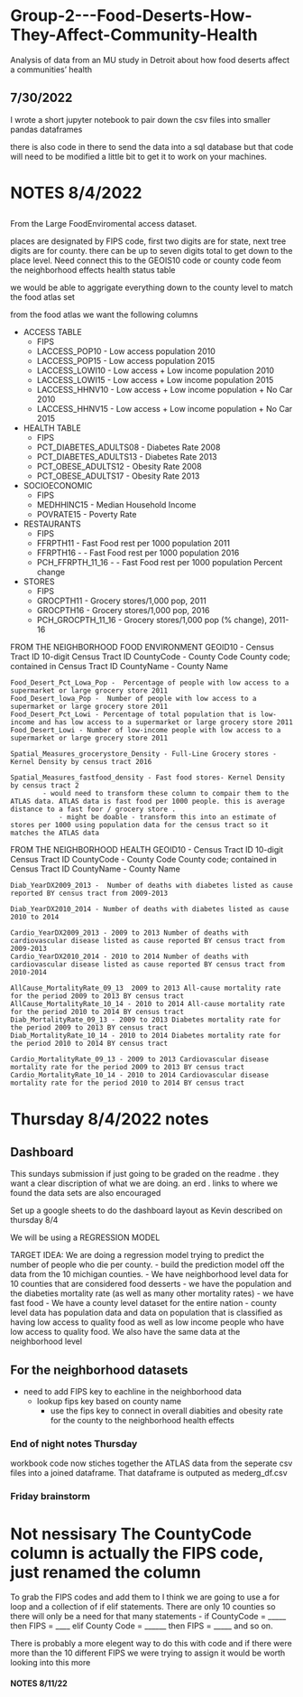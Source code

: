 # Group-2---Food-Deserts-How-They-Affect-Community-Health
Analysis of data from an MU study in Detroit about how food deserts affect a communities’ health

## 7/30/2022

I wrote a short jupyter notebook to pair down the csv files into smaller pandas dataframes

there is also code in there to send the data into a sql database but that code will need to be modified a little bit to get it to work on your machines.


# NOTES 8/4/2022
##

From the Large FoodEnviromental access dataset. 

places are designated by FIPS code, first two digits are for state, next tree digits are for county. there can be up to seven digits total to get down to the place level. Need connect this to the GEOIS10 code or county code feom the neighborhood effects health status table

we would be able to aggrigate everything down to the county level to match the food atlas set



from the food atlas we want the following columns
- ACCESS TABLE
    - FIPS
    - LACCESS_POP10 - Low access population 2010
    - LACCESS_POP15 - Low access population 2015
    - LACCESS_LOWI10 - Low access + Low income population 2010
    - LACCESS_LOWI15 - Low access + Low income population 2015
    - LACCESS_HHNV10 - Low access + Low income population + No Car 2010
    - LACCESS_HHNV15 - Low access + Low income population + No Car 2015
- HEALTH TABLE
    - FIPS
    - PCT_DIABETES_ADULTS08 - Diabetes Rate 2008
    - PCT_DIABETES_ADULTS13 - Diabetes Rate 2013
    - PCT_OBESE_ADULTS12 - Obesity Rate 2008
    - PCT_OBESE_ADULTS17 - Obesity Rate 2013
- SOCIOECONOMIC
    - FIPS
    - MEDHHINC15 - Median Household Income
    - POVRATE15 - Poverty Rate
- RESTAURANTS
    - FIPS
    - FFRPTH11 - Fast Food rest per 1000 population 2011
    - FFRPTH16 - - Fast Food rest per 1000 population 2016
    - PCH_FFRPTH_11_16 - - Fast Food rest per 1000 population Percent change
- STORES
    - FIPS
    - GROCPTH11 - Grocery stores/1,000 pop, 2011	
    - GROCPTH16 - Grocery stores/1,000 pop, 2016	
    - PCH_GROCPTH_11_16 - Grocery stores/1,000 pop (% change), 2011-16	





FROM THE NEIGHBORHOOD FOOD ENVIRONMENT
    GEOID10 - Census Tract ID 10-digit Census Tract ID
    CountyCode - County Code County code; contained in Census Tract ID
    CountyName - County Name

    Food_Desert_Pct_Lowa_Pop -  Percentage of people with low access to a supermarket or large grocery store 2011
    Food_Desert_lowa_Pop -  Number of people with low access to a supermarket or large grocery store 2011
    Food_Desert_Pct_Lowi - Percentage of total population that is low-income and has low access to a supermarket or large grocery store 2011
    Food_Desert_Lowi - Number of low-income people with low access to a supermarket or large grocery store 2011

    Spatial_Measures_grocerystore_Density - Full-Line Grocery stores - Kernel Density by census tract 2016 
        
    Spatial_Measures_fastfood_density - Fast food stores- Kernel Density by census tract 2
            - would need to transform these column to compair them to the ATLAS data. ATLAS data is fast food per 1000 people. this is average distance to a fast foor / grocery store . 
                - might be doable - transform this into an estimate of stores per 1000 using population data for the census tract so it matches the ATLAS data



FROM THE NEIGHBORHOOD HEALTH
    GEOID10 - Census Tract ID 10-digit Census Tract ID
    CountyCode - County Code County code; contained in Census Tract ID
    CountyName - County Name

    Diab_YearDX2009_2013 -  Number of deaths with diabetes listed as cause reported BY census tract from 2009-2013

    Diab_YearDX2010_2014 - Number of deaths with diabetes listed as cause 2010 to 2014

    Cardio_YearDX2009_2013 - 2009 to 2013 Number of deaths with cardiovascular disease listed as cause reported BY census tract from 2009-2013
    Cardio_YearDX2010_2014 - 2010 to 2014 Number of deaths with cardiovascular disease listed as cause reported BY census tract from 2010-2014

    AllCause_MortalityRate_09_13  2009 to 2013 All-cause mortality rate for the period 2009 to 2013 BY census tract
    AllCause_MortalityRate_10_14 - 2010 to 2014 All-cause mortality rate for the period 2010 to 2014 BY census tract
    Diab_MortalityRate_09_13 - 2009 to 2013 Diabetes mortality rate for the period 2009 to 2013 BY census tract
    Diab_MortalityRate_10_14 - 2010 to 2014 Diabetes mortality rate for the period 2010 to 2014 BY census tract

    Cardio_MortalityRate_09_13 - 2009 to 2013 Cardiovascular disease mortality rate for the period 2009 to 2013 BY census tract
    Cardio_MortalityRate_10_14 - 2010 to 2014 Cardiovascular disease mortality rate for the period 2010 to 2014 BY census tract




# Thursday 8/4/2022 notes
## Dashboard
This sundays submission if just going to be graded on the readme . they want a clear discription of what we are doing. an erd . links to where we found the data sets are also encouraged

Set up a google sheets to do the dashboard layout as Kevin described on thursday 8/4

We will be using a REGRESSION MODEL

TARGET IDEA: We are doing a regression model trying to predict the number of people who die per county.
    - build the prediction model off the data from the 10 michigan counties.
    - We have neighborhood level data for 10 counties that are considered food desserts
        -  we have the population and the diabeties mortality rate (as well as many other mortality rates) 
        - we have fast food
    - We have a county level dataset for the entire nation
        - county level data has population data and data on population that is classified as having low access to quality food as well as low income people who have low access to quality food. We also have the same data at the neighborhood level

## For the neighborhood datasets

- need to add FIPS key to eachline in the neighborhood data
    - lookup fips key based on county name
        - use the fips key to connect in overall diabities and obesity rate for the county to the neighborhood health effects 

### End of night notes Thursday

workbook code now stiches together the ATLAS data from the seperate csv files into a joined dataframe. That dataframe is outputed as mederg_df.csv

### Friday brainstorm

# Not nessisary The CountyCode column is actually the FIPS code, just renamed the column
To grab the FIPS codes and add them to I think we are going to use a for loop and a collection of if elif statements. There are only 10 counties so there will only be a need for that many statements - if CountyCode = _____ then FIPS = ____
elif County Code = ______ then FIPS = _____ and so on.

There is probably a more elegent way to do this with code and if there were more than the 10 different FIPS we were trying to assign it would be worth looking into this more


#### NOTES 8/11/22

